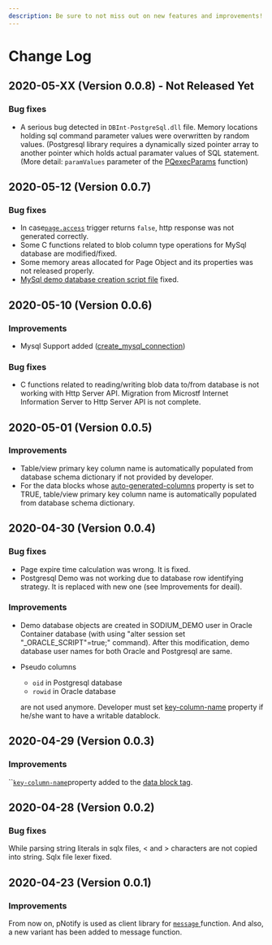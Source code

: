 ```yaml
---
description: Be sure to not miss out on new features and improvements!
---
```


# Change Log

## 2020-05-XX \(Version 0.0.8\) - Not Released Yet

### Bug fixes

* A serious bug detected in `DBInt-PostgreSql.dll` file. Memory locations holding sql command parameter values were overwritten by random values. \(Postgresql library requires a dynamically sized pointer array to another pointer which holds actual paramater values of SQL statement. \(More detail: `paramValues` parameter of the [PQexecParams](https://www.postgresql.org/docs/current/libpq-exec.html) function\) 



## 2020-05-12 \(Version 0.0.7\)

### Bug fixes

* In case[`page.access`](../language-reference/built-in-triggers/page.access-trigger.md) trigger returns `false`, http response was not generated correctly. 
* Some C functions related to blob column type operations for MySql database are modified/fixed.
* Some memory areas allocated for Page Object and its properties was not released properly.
* [MySql demo database creation script file](https://github.com/muradkarakas/Sodium-Setup/blob/master/Sodium-Site/mysql_demo_installation.sql) fixed.

## 2020-05-10 \(Version 0.0.6\) <a id="2020-05-01-version-0-0-5"></a>

### Improvements

* Mysql Support added \([create\_mysql\_connection](../language-reference/built-in-functions/sodium-built-in-functions/database-related-functions/create_mysql_connection.md)\)

### Bug fixes

* C functions related to reading/writing blob data to/from database is not working with Http Server API. Migration from Microstf Internet Information Server to Http Server API is not complete.

## 2020-05-01 \(Version 0.0.5\)

### Improvements

* Table/view primary key column name is automatically populated from database schema dictionary if not provided by developer.
* For the data blocks whose [auto-generated-columns](../language-reference/tags/data-block/#auto-generated-columns-property) property is set to TRUE, table/view primary key column name is automatically populated from database schema dictionary.

## 2020-04-30 \(Version 0.0.4\)

### Bug fixes

* Page expire time calculation was wrong. It is fixed.
* Postgresql Demo was not working due to database row identifying strategy. It is replaced with new one \(see Improvements for deail\).

### Improvements

* Demo database objects are created in SODIUM\_DEMO user in Oracle Container database \(with using "alter session set "\_ORACLE\_SCRIPT"=true;" command\). After this modification, demo database user names for both Oracle and Postgresql are same. 
* Pseudo columns 

  * `oid` in Postgresql database
  * `rowid` in Oracle database

  are not used anymore. Developer must set [key-column-name](../language-reference/tags/data-block/#key-column-name-property) property if he/she want to have a writable datablock.

## 2020-04-29 \(Version 0.0.3\)

### Improvements

\`\`[`key-column-name`](../language-reference/tags/data-block/#key-column-name-property)property added to the [data block tag](../language-reference/tags/data-block/).

## 2020-04-28 \(Version 0.0.2\)

### Bug fixes

While parsing string literals in sqlx files, &lt; and &gt; characters are not copied into string. Sqlx file lexer fixed.

## 2020-04-23 \(Version 0.0.1\)

### Improvements

From now on, pNotify is used as client library for [`message` ](../language-reference/built-in-functions/sodium-built-in-functions/other-functions/message.md)function. And also, a new variant has been added to message function.

